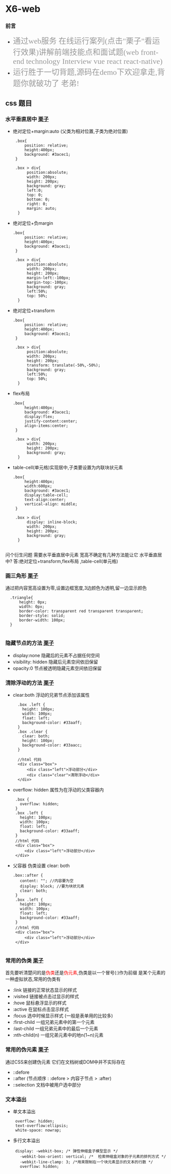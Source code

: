 # X6-web
### 前言
* <font face="黑体" color=#999 size=5>通过web服务 在线运行案列(点击"栗子"看运行效果)讲解前端技能点和面试题(web front-end technology   Interview  vue react react-native)</font>
* <font face="黑体" color=#999 size=5>运行胜于一切背题,源码在demo下欢迎拿走,背题你就破功了 老弟!</font>




## css 题目

### 水平垂直居中 [栗子](http://demo.freelancerman.cn/demo/css/horizontal_vertical_center.html)
* 绝对定位+margin:auto (父类为相对位置,子类为绝对位置)
  ```
   .box{ 
       position: relative;
       height:400px;
       background: #3acec1;
   }

   .box > div{
        position:absolute;
        width: 200px;
        height: 200px;
        background: gray;
        left:0;
        top: 0;
        bottom: 0;
        right: 0;
        margin: auto;
    }
  ```
* 绝对定位+负margin
  ```
  .box{ 
       position: relative;
       height:400px;
       background: #3acec1;
   }

   .box > div{
        position:absolute;
        width: 200px;
        height: 200px;
        margin-left:-100px;
        margin-top:-100px;
        background: gray;
        left:50%;
        top: 50%;
    }
  ``` 
* 绝对定位+transform 
  ```
  .box{ 
       position: relative;
       height:400px;
       background: #3acec1;
   }

   .box > div{
        position:absolute;
        width: 200px;
        height: 200px;
        transform: translate(-50%,-50%);
        background: gray;
        left:50%;
        top: 50%;
    }
  ``` 
* flex布局 
  ```
  .box{ 
       height:400px;
       background: #3acec1;
       display:flex;
       justify-content:center;  
       align-items:center; 
   }

   .box > div{
        width: 200px;
        height: 200px;
        background: gray;
    }
  ``` 
* table-cell(单元格)实现居中,子类要设置为内联块状元素
  ```
  .box{ 
       height:400px;
       width:600px;
       background: #3acec1;
       display:table-cell;
       text-align:center;
       vertical-align: middle;
   }

   .box > div{
        display: inline-block;
        width: 200px;
        height: 200px;
        background: gray;
    }
   
  ``` 
问个衍生问题 需要水平垂直居中元素 宽高不确定有几种方法能让它 水平垂直居中?
答:绝对定位+transform,flex布局 ,table-cell(单元格)

### 画三角形 [栗子](http://demo.freelancerman.cn/demo/css/triangle.html)
通过把内容宽高设置为零,设置边框宽度,3边颜色为透明,留一边显示颜色
```
  .triangle{
      height: 0px;
	  width: 0px;
	  border-color: transparent red transparent transparent;
	  border-style: solid;
	  border-width: 100px;
  }
  
```
### 隐藏节点的方法 [栗子](http://demo.freelancerman.cn/demo/css/hide.html)
* display:none 隐藏后的元素不占据任何空间
* visibility: hidden 隐藏后元素空间依旧保留
* opacity:0 节点被透明隐藏元素空间依旧保留

### 清除浮动的方法 [栗子](http://demo.freelancerman.cn/demo/css/float.html)
* clear:both 浮动的兄弟节点添加该属性
  ```
    .box .left {
      height: 100px;
      width: 100px;
      float: left;
      background-color: #33aaff;
    }
    .box .clear {
      clear: both;
      height: 100px;
      background-color: #33aacc;
    }

    //html 代码
    <div class="box">
        <div class="left">浮动部分</div>
        <div class="clear">清除浮动</div>
    </div>
  ```
*  overflow: hidden 属性为在浮动的父类容器内
   ```
    .box {
      overflow: hidden;
    }
    .box .left {
      height: 100px;
      width: 100px;
      float: left;
      background-color: #33aaff;
    }
    //html 代码
    <div class="box">
        <div class="left">浮动部分</div>
    </div>
   ```
*  父容器 伪类设置 clear: both
   ```
   .box::after {
      content: ""; //内容要为空
      display: block; //要为块状元素
      clear: both;
    }
    .box .left {
      height: 100px;
      width: 100px;
      float: left;
      background-color: #33aaff;
    }
    //html 代码
    <div class="box">
        <div class="left">浮动部分</div>
    </div>
     
   ```
### 常用的伪类 [栗子](http://demo.freelancerman.cn/demo/css/pseudo_class.html)
首先要听清楚问的是<font face="黑体" color=red >伪类</font>还是<font face="黑体" color=red >伪元素</font>,伪类是以一个冒号(:)作为前缀 是某个元素的一种虚拟状态,常用的伪类有
* :link  链接的正常状态显示的样式
* :visited 链接被点击过显示的样式
* :hove 鼠标悬浮显示的样式
* :active 在鼠标点击显示样式
* :focus 选中时候显示样式 (一般是表单用的比较多)
* :first-child 一组兄弟元素中的第一个元素
* :last-child 一组兄弟元素中的最后一个元素
* :nth-child(n)  一组兄弟元素中的地n(1~n)元素

### 常用的伪元素 [栗子](http://demo.freelancerman.cn/demo/css/pseudo_element.html)
通过CSS来创建伪元素 它们在文档树或DOM中并不实际存在
* ::defore 
* ::after (节点顺序 : :defore > 内容子节点 > :after)
* ::selection 文档中被用户选中部分

### 文本溢出
* 单文本溢出
  ```
   overflow: hidden;
   text-overflow:ellipsis;
   white-space: nowrap;
  ```
* 多行文本溢出
   ```
    display: -webkit-box; /* 弹性伸缩盒子模型显示 */
      -webkit-box-orient: vertical; /*  检索伸缩盒对象的子元素的排列方式 */
      -webkit-line-clamp: 3; /*用来限制在一个块元素显示的文本的行数 */
      overflow: hidden;
   ```  







